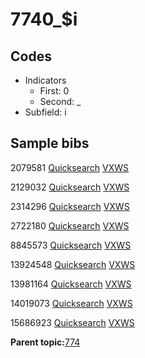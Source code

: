 # 7740\_$i

## Codes

-   Indicators
    -   First: 0
    -   Second: \_
-   Subfield: i

## Sample bibs

2079581 [Quicksearch](https://search.library.yale.edu/catalog/2079581) [VXWS](http://prodorbis.library.yale.edu:7014/vxws/GetHoldingsService?bibId=2079581)

2129032 [Quicksearch](https://search.library.yale.edu/catalog/2129032) [VXWS](http://prodorbis.library.yale.edu:7014/vxws/GetHoldingsService?bibId=2129032)

2314296 [Quicksearch](https://search.library.yale.edu/catalog/2314296) [VXWS](http://prodorbis.library.yale.edu:7014/vxws/GetHoldingsService?bibId=2314296)

2722180 [Quicksearch](https://search.library.yale.edu/catalog/2722180) [VXWS](http://prodorbis.library.yale.edu:7014/vxws/GetHoldingsService?bibId=2722180)

8845573 [Quicksearch](https://search.library.yale.edu/catalog/8845573) [VXWS](http://prodorbis.library.yale.edu:7014/vxws/GetHoldingsService?bibId=8845573)

13924548 [Quicksearch](https://search.library.yale.edu/catalog/13924548) [VXWS](http://prodorbis.library.yale.edu:7014/vxws/GetHoldingsService?bibId=13924548)

13981164 [Quicksearch](https://search.library.yale.edu/catalog/13981164) [VXWS](http://prodorbis.library.yale.edu:7014/vxws/GetHoldingsService?bibId=13981164)

14019073 [Quicksearch](https://search.library.yale.edu/catalog/14019073) [VXWS](http://prodorbis.library.yale.edu:7014/vxws/GetHoldingsService?bibId=14019073)

15686923 [Quicksearch](https://search.library.yale.edu/catalog/15686923) [VXWS](http://prodorbis.library.yale.edu:7014/vxws/GetHoldingsService?bibId=15686923)

**Parent topic:**[774](../../tags/774/774.md)

